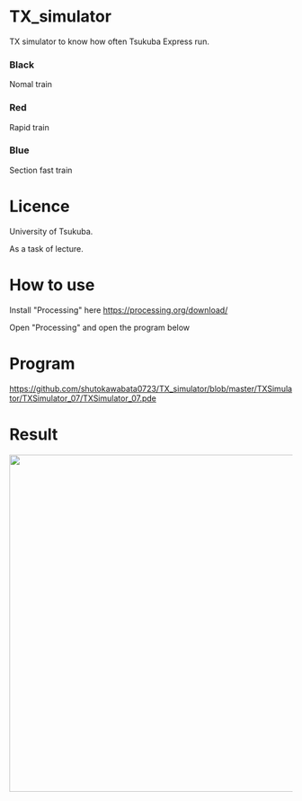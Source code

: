 # TX_simulator
TX simulator to know how often Tsukuba Express run.

### Black
Nomal train

### Red
Rapid train

### Blue
Section fast train


# Licence
University of Tsukuba.

As a task of lecture.


# How to use
Install "Processing" here https://processing.org/download/

Open "Processing" and open the program below

# Program
https://github.com/shutokawabata0723/TX_simulator/blob/master/TXSimulator/TXSimulator_07/TXSimulator_07.pde

# Result
<img src="https://github.com/shutokawabata0723/TX_simulator/blob/master/TX.gif" width="600px">

